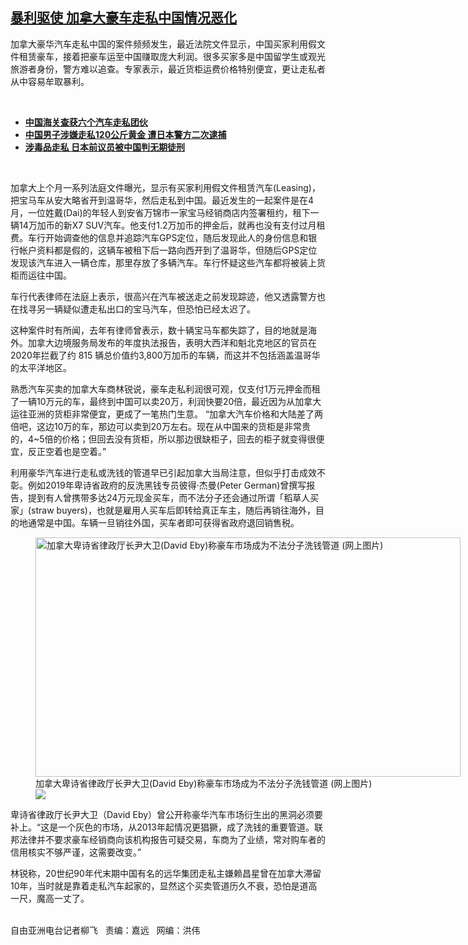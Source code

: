 <!--1627929660000-->
[暴利驱使 加拿大豪车走私中国情况恶化](https://www.rfa.org/mandarin/yataibaodao/junshiwaijiao/lf-08022021142024.html)
------

<p></p><p>加拿大豪华汽车走私中国的案件频频发生，最近法院文件显示，中国买家利用假文件租赁豪车，接着把豪车运至中国赚取庞大利润。很多买家多是中国留学生或观光旅游者身份，警方难以追查。专家表示，最近货柜运费价格特别便宜，更让走私者从中容易牟取暴利。</p><p><br/></p><ul><li><a href="https://www.rfa.org/mandarin/Xinwen/hg-11292013113811.html"><strong>中国海关查获六个汽车走私团伙</strong></a></li><li><strong><a href="https://www.rfa.org/mandarin/Xinwen/8-10072020135145.html">中国男子涉嫌走私120公斤黄金 遭日本警方二次逮捕</a></strong></li><li><strong><a href="https://www.rfa.org/mandarin/Xinwen/6-11082019154959.html">涉毒品走私 日本前议员被中国判无期徒刑</a></strong></li></ul><p><br/></p><p>加拿大上个月一系列法庭文件曝光，显示有买家利用假文件租赁汽车(Leasing)，把宝马车从安大略省开到温哥华，然后走私到中国。最近发生的一起案件是在4月，一位姓戴(Dai)的年轻人到安省万锦市一家宝马经销商店内签署租约，租下一辆14万加币的新X7 SUV汽车。他支付1.2万加币的押金后，就再也没有支付过月租费。车行开始调查他的信息并追踪汽车GPS定位，随后发现此人的身份信息和银行帐户资料都是假的，这辆车被租下后一路向西开到了温哥华，但随后GPS定位发现该汽车进入一辆仓库，那里存放了多辆汽车。车行怀疑这些汽车都将被装上货柜而运往中国。</p><p>车行代表律师在法庭上表示，很高兴在汽车被送走之前发现踪迹，他又透露警方也在找寻另一辆疑似遭走私出口的宝马汽车，但恐怕已经太迟了。</p><p>这种案件时有所闻，去年有律师曾表示，数十辆宝马车都失踪了，目的地就是海外。加拿大边境服务局发布的年度执法报告，表明大西洋和魁北克地区的官员在2020年拦截了约 815 辆总价值约3,800万加币的车辆，而这并不包括涵盖温哥华的太平洋地区。</p><p>熟悉汽车买卖的加拿大车商林锐说，豪车走私利润很可观，仅支付1万元押金而租了一辆10万元的车，最终到中国可以卖20万，利润快要20倍，最近因为从加拿大运往亚洲的货柜非常便宜，更成了一笔热门生意。 “加拿大汽车价格和大陆差了两倍吧，这边10万的车，那边可以卖到20万左右。现在从中国来的货柜是非常贵的，4~5倍的价格；但回去没有货柜，所以那边很缺柜子，回去的柜子就变得很便宜，反正空着也是空着。”</p><p>利用豪华汽车进行走私或洗钱的管道早已引起加拿大当局注意，但似乎打击成效不彰。例如2019年卑诗省政府的反洗黑钱专员彼得·杰曼(Peter German)曾撰写报告，提到有人曾携带多达24万元现金买车，而不法分子还会通过所谓「稻草人买家」(straw buyers)，也就是雇用人买车后即转给真正车主，随后再销往海外，目的地通常是中国。车辆一旦销往外国，买车者即可获得省政府退回销售税。</p><p><figure class="image-richtext image-inline captioned" style="width:680px;"><img alt="加拿大卑诗省律政厅长尹大卫(David Eby)称豪车市场成为不法分子洗钱管道  (网上图片)" height="383" src="https://www.rfa.org/mandarin/yataibaodao/junshiwaijiao/lf-08022021142024.html/p2.jpg/@@images/55ae4cf0-11e4-4b2f-9dee-44e604c06fb1.jpeg" title="P2.jpg" width="680"/><figcaption class="image-caption">加拿大卑诗省律政厅长尹大卫(David Eby)称豪车市场成为不法分子洗钱管道  (网上图片)</figcaption><small></small><div id="zoomattribute"><a data-caption="加拿大卑诗省律政厅长尹大卫(David Eby)称豪车市场成为不法分子洗钱管道  (网上图片)" data-fancybox="" href="https://www.rfa.org/mandarin/yataibaodao/junshiwaijiao/lf-08022021142024.html/p2.jpg" id="single_image" title="加拿大卑诗省律政厅长尹大卫(David Eby)称豪车市场成为不法分子洗钱管道  (网上图片)"><img src="/++plone++rfa-resources/img/icon-zoom.png"/></a></div></figure></p><p>卑诗省律政厅长尹大卫（David Eby）曾公开称豪华汽车市场衍生出的黑洞必须要补上。“这是一个灰色的市场，从2013年起情况更猖獗，成了洗钱的重要管道。联邦法律并不要求豪车经销商向该机构报告可疑交易，车商为了业绩，常对购车者的信用核实不够严谨，这需要改变。”</p><p>林锐称，20世纪90年代末期中国有名的远华集团走私主嫌赖昌星曾在加拿大滞留10年，当时就是靠着走私汽车起家的，显然这个买卖管道历久不衰，恐怕是道高一尺，魔高一丈了。</p><p><br/>自由亚洲电台记者柳飞   责编：嘉远   网编：洪伟</p>
